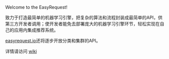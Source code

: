 Welcome to the EasyRequest!

致力于打造最简单的机器学习引擎，把复杂的算法和流程封装成最简单的API，供第三方开发者调用；使开发者能免去部署庞大的机器学习引擎环节，轻松实现在自己的应用内集成推荐系统。

[easyrequest.io](http://easyrequest.io)还将逐步开放分类和集群的API。

详情请访问 [wiki](https://github.com/easyrequest/easyrequest-docs/wiki)

